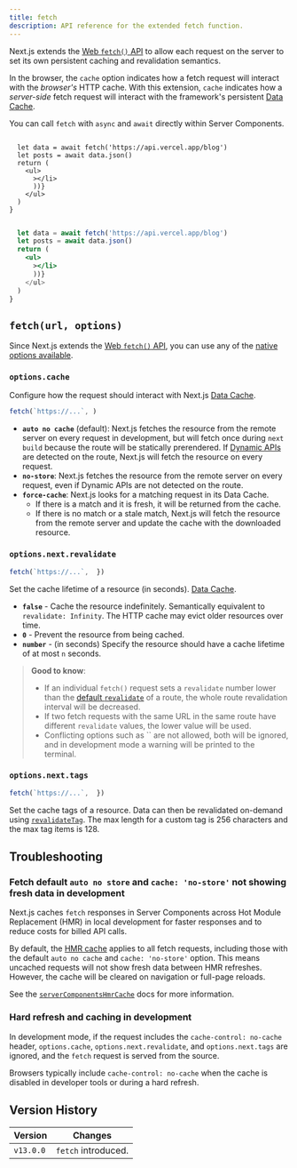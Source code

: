 ```yaml
---
title: fetch
description: API reference for the extended fetch function.
---
```


Next.js extends the [Web `fetch()` API](https://developer.mozilla.org/docs/Web/API/Fetch_API) to allow each request on the server to set its own persistent caching and revalidation semantics.

In the browser, the `cache` option indicates how a fetch request will interact with the _browser's_ HTTP cache. With this extension, `cache` indicates how a _server-side_ fetch request will interact with the framework's persistent [Data Cache](/docs/app/guides/caching#data-cache).

You can call `fetch` with `async` and `await` directly within Server Components.

```tsx filename="app/page.tsx" switcher

  let data = await fetch('https://api.vercel.app/blog')
  let posts = await data.json()
  return (
    <ul>
      ></li>
      ))}
    </ul>
  )
}
```

```jsx filename="app/page.js" switcher

  let data = await fetch('https://api.vercel.app/blog')
  let posts = await data.json()
  return (
    <ul>
      ></li>
      ))}
    </ul>
  )
}
```

## `fetch(url, options)`

Since Next.js extends the [Web `fetch()` API](https://developer.mozilla.org/docs/Web/API/Fetch_API), you can use any of the [native options available](https://developer.mozilla.org/docs/Web/API/fetch#parameters).

### `options.cache`

Configure how the request should interact with Next.js [Data Cache](/docs/app/guides/caching#data-cache).

```ts
fetch(`https://...`, )
```

- **`auto no cache`** (default): Next.js fetches the resource from the remote server on every request in development, but will fetch once during `next build` because the route will be statically prerendered. If [Dynamic APIs](/docs/app/getting-started/partial-prerendering#dynamic-rendering) are detected on the route, Next.js will fetch the resource on every request.
- **`no-store`**: Next.js fetches the resource from the remote server on every request, even if Dynamic APIs are not detected on the route.
- **`force-cache`**: Next.js looks for a matching request in its Data Cache.
  - If there is a match and it is fresh, it will be returned from the cache.
  - If there is no match or a stale match, Next.js will fetch the resource from the remote server and update the cache with the downloaded resource.

### `options.next.revalidate`

```ts
fetch(`https://...`,  })
```

Set the cache lifetime of a resource (in seconds). [Data Cache](/docs/app/guides/caching#data-cache).

- **`false`** - Cache the resource indefinitely. Semantically equivalent to `revalidate: Infinity`. The HTTP cache may evict older resources over time.
- **`0`** - Prevent the resource from being cached.
- **`number`** - (in seconds) Specify the resource should have a cache lifetime of at most `n` seconds.

> **Good to know**:
>
> - If an individual `fetch()` request sets a `revalidate` number lower than the [default `revalidate`](/docs/app/api-reference/file-conventions/route-segment-config#revalidate) of a route, the whole route revalidation interval will be decreased.
> - If two fetch requests with the same URL in the same route have different `revalidate` values, the lower value will be used.
> - Conflicting options such as `` are not allowed, both will be ignored, and in development mode a warning will be printed to the terminal.

### `options.next.tags`

```ts
fetch(`https://...`,  })
```

Set the cache tags of a resource. Data can then be revalidated on-demand using [`revalidateTag`](/docs/app/api-reference/functions/revalidateTag). The max length for a custom tag is 256 characters and the max tag items is 128.

## Troubleshooting

### Fetch default `auto no store` and `cache: 'no-store'` not showing fresh data in development

Next.js caches `fetch` responses in Server Components across Hot Module Replacement (HMR) in local development for faster responses and to reduce costs for billed API calls.

By default, the [HMR cache](/docs/app/api-reference/config/next-config-js/serverComponentsHmrCache) applies to all fetch requests, including those with the default `auto no cache` and `cache: 'no-store'` option. This means uncached requests will not show fresh data between HMR refreshes. However, the cache will be cleared on navigation or full-page reloads.

See the [`serverComponentsHmrCache`](/docs/app/api-reference/config/next-config-js/serverComponentsHmrCache) docs for more information.

### Hard refresh and caching in development

In development mode, if the request includes the `cache-control: no-cache` header, `options.cache`, `options.next.revalidate`, and `options.next.tags` are ignored, and the `fetch` request is served from the source.

Browsers typically include `cache-control: no-cache` when the cache is disabled in developer tools or during a hard refresh.

## Version History

| Version   | Changes             |
| --------- | ------------------- |
| `v13.0.0` | `fetch` introduced. |